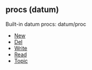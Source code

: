 ## procs (datum)


Built-in datum procs:
datum/proc
*   [New](/ref/datum/proc/New.md) 
*   [Del](/ref/datum/proc/Del.md) 
*   [Write](/ref/datum/proc/Write.md) 
*   [Read](/ref/datum/proc/Read.md) 
*   [Topic](/ref/datum/proc/Topic.md) 